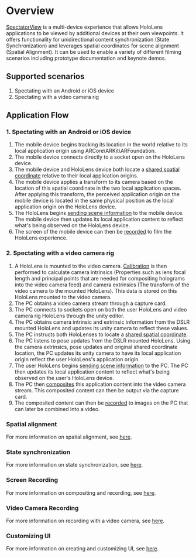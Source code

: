 # Overview

[SpectatorView](../src/SpectatorView.Unity/Assets/SpectatorView/Scripts/SpectatorView.cs) is a multi-device experience that allows HoloLens applications to be viewed by additional devices at their own viewpoints. It offers functionality for unidirectional content synchronization (State Synchronization) and leverages spatial coordinates for scene alignment (Spatial Alignment). It can be used to enable a variety of different filming scenarios including prototype documentation and keynote demos.

## Supported scenarios

1. Spectating with an Android or iOS device
2. Spectating with a video camera rig

## Application Flow

### 1. Spectating with an Android or iOS device

1. The mobile device begins tracking its location in the world relative to its local application origin using ARCore\ARKit\ARFoundation.
2. The mobile device connects directly to a socket open on the HoloLens device.
3. The mobile device and HoloLens device both locate a [shared spatial coordinate](../src/SpectatorView.Unity/Assets/SpatialAlignment/README.md) relative to their local application origins.
4. The mobile device applies a transform to its camera based on the location of this spatial coordinate in the two local application spaces. After applying this transform, the perceived application origin on the mobile device is located in the same physical position as the local application origin on the HoloLens device.
5. The HoloLens begins [sending scene information](../src/SpectatorView.Unity/Assets/SpectatorView/Scripts/StateSynchronization/README.md) to the mobile device. The mobile device then updates its local application content to reflect what's being observed on the HoloLens device.
6. The screen of the mobile device can then be [recorded](../src/SpectatorView.Unity/Assets/SpectatorView/Scripts/ScreenRecording/README.md) to film the HoloLens experience.

### 2. Spectating with a video camera rig

1. A HoloLens is mounted to the video camera. [Calibration](../src/SpectatorView.Unity/Assets/SpectatorView/Scripts/Calibration/README.md) is then performed to calculate camera intrinsics (Properties such as lens focal length and principal points that are needed for compositing holograms into the video camera feed) and camera extrinsics (The transform of the video camera to the mounted HoloLens). This data is stored on this HoloLens mounted to the video camera.
2. The PC obtains a video camera stream through a capture card.
3. The PC connects to sockets open on both the user HoloLens and video camera rig HoloLens through the unity editor.
4. The PC obtains camera intrinsic and extrinsic information from the DSLR mounted HoloLens and updates its unity camera to reflect these values.
5. The PC instructs both HoloLenses to locate a [shared spatial coordinate](../src/SpectatorView.Unity/Assets/SpatialAlignment/README.md).
6. The PC listens to pose updates from the DSLR mounted HoloLens. Using the camera extrinsics, pose updates and original shared coordinate location, the PC updates its unity camera to have its local application origin reflect the user HoloLens's application origin.
7. The user HoloLens begins [sending scene information](../src/SpectatorView.Unity/Assets/SpectatorView/Scripts/StateSynchronization/README.md) to the PC. The PC then updates its local application content to reflect what's being observed on the user's HoloLens device.
8. The PC then [composites](../src/SpectatorView.Unity/Assets/SpectatorView/Scripts/ScreenRecording/README.md) this application content into the video camera stream. This composited content can then be output via the capture card.
9. The composited content can then be [recorded](../src/SpectatorView.Unity/Assets/SpectatorView/Scripts/ScreenRecording/README.md) to images on the PC that can later be combined into a video.

### Spatial alignment

For more information on spatial alignment, see [here](../src/SpectatorView.Unity/Assets/SpatialAlignment/README.md).

### State synchronization

For more information on state synchronization, see [here](../src/SpectatorView.Unity/Assets/SpectatorView/Scripts/StateSynchronization/README.md).

### Screen Recording

For more information on compositing and recording, see [here](../src/SpectatorView.Unity/Assets/SpectatorView/Scripts/ScreenRecording/README.md).

### Video Camera Recording

For more information on recording with a video camera, see [here](../src/SpectatorView.Unity/Assets/SpectatorView/Scripts/Compositor/README.md).

### Customizing UI

For more information on creating and customizing UI, see [here](../src/SpectatorView.Unity/Assets/SpectatorView/Scripts/UI/README.md).